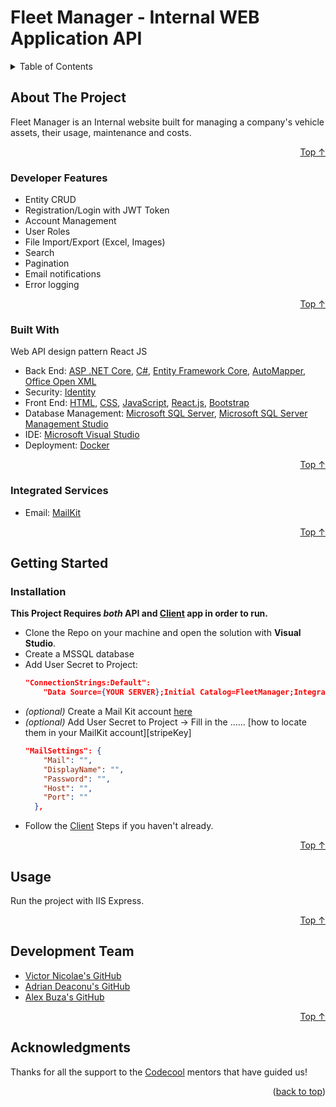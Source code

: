 ﻿
<div id="top"></div>

# Fleet Manager - Internal WEB Application API

<!-- TABLE OF CONTENTS -->
<details>
  <summary>Table of Contents</summary>
  <ol>
    <li>
      <a href="#about-the-project">About The Project</a>
      <ul>
        <li><a href="#developer-features">Developer Features</a></li>
        <li><a href="#integrated-services">Integrated Services</a></li>
        <li><a href="#built-with">Built With</a></li>
      </ul>
    </li>
    <li>
      <a href="#getting-started">Getting Started</a>
      <ul>
        <li><a href="#installation">Installation</a></li>
      </ul>
    </li>
    <li><a href="#usage">Usage</a></li>
    <li><a href="#development-team">Development Team</a></li>
    <li><a href="#acknowledgments">Acknowledgments</a></li>
  </ol>
</details>



<!-- ABOUT THE PROJECT -->
## About The Project

Fleet Manager is an Internal website built for managing a company's vehicle assets, their usage, maintenance and costs.

<p align="right"><a href="#top">Top ↑</a></p>


### Developer Features

- Entity CRUD
- Registration/Login with JWT Token
- Account Management
- User Roles
- File Import/Export (Excel, Images)
- Search
- Pagination
- Email notifications
- Error logging
<p align="right"><a href="#top">Top ↑</a></p>

### Built With

 Web API design pattern
React JS

* Back End:  [ASP .NET Core][asp-net-core],  [C#][c#],  [Entity Framework Core][ef-core],   [AutoMapper][auto-mapper],  [Office Open XML][office-open-xml]
* Security:  [Identity][identity-core]
* Front End:  [HTML][html],  [CSS][css],   [JavaScript][js],   [React.js][react],   [Bootstrap][bootstrap]
* Database Management:  [Microsoft SQL Server][msql-server],   [Microsoft SQL Server Management Studio][ssms]
* IDE:  [Microsoft Visual Studio][visual-studio]
* Deployment: [Docker][docker]
<p align="right"><a href="#top">Top ↑</a></p>

### Integrated Services

* Email:  [MailKit][mail-kit]
<p align="right"><a href="#top">Top ↑</a></p>


<!-- GETTING STARTED -->
## Getting Started

### Installation

**This Project Requires _both_ API and [Client][project-client] app in order to run.**

- Clone the Repo on your machine and open the solution with **Visual Studio**.
- Create a MSSQL database
- Add User Secret to Project:
	```json
	"ConnectionStrings:Default": 
		"Data Source={YOUR SERVER};Initial Catalog=FleetManager;Integrated Security=True;"
	```
- *(optional)* Create a Mail Kit account [here][mail-kit]
- *(optional)* Add User Secret to Project -> Fill in the ...... [how to locate them in your MailKit account][stripeKey]
    ```json
	"MailSettings": {
	    "Mail": "",
	    "DisplayName": "",
	    "Password": "",
	    "Host": "",
	    "Port": ""
	  },
    ```
- Follow the [Client][project-client] Steps if you haven't already.
<p align="right"><a href="#top">Top ↑</a></p>



<!-- USAGE EXAMPLES -->
## Usage

Run the project with IIS Express.

<p align="right"><a href="#top">Top ↑</a></p>


## Development Team

* [Victor Nicolae's GitHub][victor-nicolae]
* [Adrian Deaconu's GitHub][adrian-deaconu]
* [Alex Buza's GitHub][alex-buza]

<p align="right"><a href="#top">Top ↑</a></p>

<!-- ACKNOWLEDGMENTS -->
## Acknowledgments

Thanks for all the support to the [Codecool][codecool] mentors that have guided us!


<p align="right">(<a href="#top">back to top</a>)</p>

<!-- MARKDOWN LINKS & IMAGES -->

[project-client]: https://github.com/red-victor/fleet-manager-client
[project-api]: https://github.com/red-victor/fleet-manager-api

[asp-net-core]: https://dotnet.microsoft.com/en-us/learn/aspnet/what-is-aspnet-core
[ef-core]: https://docs.microsoft.com/en-us/ef/core/
[auto-mapper]: https://automapper.org/
[c#]: https://docs.microsoft.com/en-us/dotnet/csharp/
[html]: https://html.com/
[css]: https://www.w3.org/Style/CSS/Overview.en.html
[js]: https://www.javascript.com/
[react]: https://reactjs.org/
[react-net]: https://reactjs.net/
[bootstrap]: https://getbootstrap.com
[jquery]: https://jquery.com
[msql-server]: https://www.microsoft.com/en-us/sql-server/sql-server-2019
[ssms]: https://docs.microsoft.com/en-us/sql/ssms/download-sql-server-management-studio-ssms?view=sql-server-ver15
[visual-studio]: https://visualstudio.microsoft.com/
[identity-core]: https://docs.microsoft.com/en-us/aspnet/core/security/authentication/identity?view=aspnetcore-6.0&tabs=visual-studio
[docker]: https://www.docker.com/

[victor-nicolae]: https://github.com/red-victor
[adrian-deaconu]: https://github.com/AdiDD
[alex-buza]: https://github.com/alexmarian99

[codecool]: https://codecool.com/en/

[mail-kit]: https://www.mailkit.com/
[office-open-xml]: https://epplussoftware.com/docs/5.0/api/OfficeOpenXml.html
